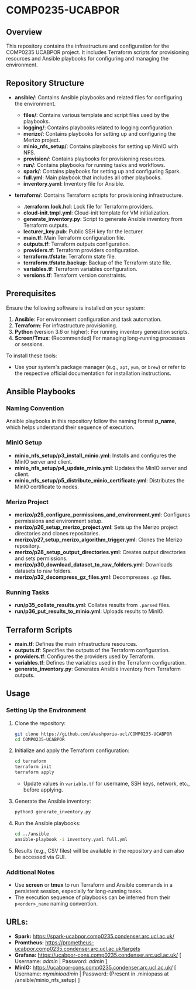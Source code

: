 # COMP0235-UCABPOR

## Overview

This repository contains the infrastructure and configuration for the COMP0235 UCABPOR project. It includes Terraform scripts for provisioning resources and Ansible playbooks for configuring and managing the environment.

## Repository Structure

-   **ansible/**: Contains Ansible playbooks and related files for configuring the environment.
    -   **files/**: Contains various template and script files used by the playbooks.
    -   **logging/**: Contains playbooks related to logging configuration.
    -   **merizo/**: Contains playbooks for setting up and configuring the Merizo project.
    -   **minio_nfs_setup/**: Contains playbooks for setting up MinIO with NFS.
    -   **provision/**: Contains playbooks for provisioning resources.
    -   **run/**: Contains playbooks for running tasks and workflows.
    -   **spark/**: Contains playbooks for setting up and configuring Spark.
    -   **full.yml**: Main playbook that includes all other playbooks.
    -   **inventory.yaml**: Inventory file for Ansible.

-   **terraform/**: Contains Terraform scripts for provisioning infrastructure.
    -   **.terraform.lock.hcl**: Lock file for Terraform providers.
    -   **cloud-init.tmpl.yml**: Cloud-init template for VM initialization.
    -   **generate_inventory.py**: Script to generate Ansible inventory from Terraform outputs.
    -   **lecturer_key.pub**: Public SSH key for the lecturer.
    -   **main.tf**: Main Terraform configuration file.
    -   **outputs.tf**: Terraform outputs configuration.
    -   **providers.tf**: Terraform providers configuration.
    -   **terraform.tfstate**: Terraform state file.
    -   **terraform.tfstate.backup**: Backup of the Terraform state file.
    -   **variables.tf**: Terraform variables configuration.
    -   **versions.tf**: Terraform version constraints.

## Prerequisites

Ensure the following software is installed on your system:

1. **Ansible**: For environment configuration and task automation.
2. **Terraform**: For infrastructure provisioning.
3. **Python** (version 3.6 or higher): For running inventory generation scripts.
4. **Screen/Tmux**: (Recommended) For managing long-running processes or sessions.

To install these tools:
- Use your system's package manager (e.g., `apt`, `yum`, or `brew`) or refer to the respective official documentation for installation instructions.

## Ansible Playbooks

### Naming Convention

Ansible playbooks in this repository follow the naming format **p<order of execution>_name**, which helps understand their sequence of execution.

### MinIO Setup

-   **minio_nfs_setup/p3_install_minio.yml**: Installs and configures the MinIO server and client.
-   **minio_nfs_setup/p4_update_minio.yml**: Updates the MinIO server and client.
-   **minio_nfs_setup/p5_distribute_minio_certificate.yml**: Distributes the MinIO certificate to nodes.

### Merizo Project

-   **merizo/p25_configure_permissions_and_environment.yml**: Configures permissions and environment setup.
-   **merizo/p26_setup_merizo_project.yml**: Sets up the Merizo project directories and clones repositories.
-   **merizo/p27_setup_merizo_algorithm_trigger.yml**: Clones the Merizo repository.
-   **merizo/p28_setup_output_directories.yml**: Creates output directories and sets permissions.
-   **merizo/p30_download_dataset_to_raw_folders.yml**: Downloads datasets to raw folders.
-   **merizo/p32_decompress_gz_files.yml**: Decompresses `.gz` files.

### Running Tasks

-   **run/p35_collate_results.yml**: Collates results from `.parsed` files.
-   **run/p36_put_results_to_minio.yml**: Uploads results to MinIO.

## Terraform Scripts

-   **main.tf**: Defines the main infrastructure resources.
-   **outputs.tf**: Specifies the outputs of the Terraform configuration.
-   **providers.tf**: Configures the providers used by Terraform.
-   **variables.tf**: Defines the variables used in the Terraform configuration.
-   **generate_inventory.py**: Generates Ansible inventory from Terraform outputs.

## Usage

### Setting Up the Environment

1. Clone the repository:

    ```sh
    git clone https://github.com/akashporia-ucl/COMP0235-UCABPOR
    cd COMP0235-UCABPOR
    ```

2. Initialize and apply the Terraform configuration:

    ```sh
    cd terraform
    terraform init
    terraform apply
    ```

    - Update values in `variable.tf` for username, SSH keys, network, etc., before applying.

3. Generate the Ansible inventory:

    ```sh
    python3 generate_inventory.py
    ```

4. Run the Ansible playbooks:

    ```sh
    cd ../ansible
    ansible-playbook -i inventory.yaml full.yml
    ```

5. Results (e.g., CSV files) will be available in the repository and can also be accessed via GUI.

### Additional Notes

- Use **screen** or **tmux** to run Terraform and Ansible commands in a persistent session, especially for long-running tasks.
- The execution sequence of playbooks can be inferred from their `p<order>_name` naming convention.

## URLs:

- **Spark:** https://spark-ucabpor.comp0235.condenser.arc.ucl.ac.uk/
- **Promtheus:** https://prometheus-ucabpor.comp0235.condenser.arc.ucl.ac.uk/targets
- **Grafana:** https://ucabpor-cons.comp0235.condenser.arc.ucl.ac.uk/ [ Username: *admin* | Password: *admin* ]
- **MinIO:** https://ucabpor-cons.comp0235.condenser.arc.ucl.ac.uk/ [ Username: *myminioadmin* | Password: (Present in .miniopass at /ansible/minio_nfs_setup) ]

